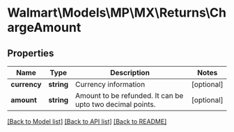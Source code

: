 # Walmart\Models\MP\MX\Returns\ChargeAmount

## Properties

Name | Type | Description | Notes
------------ | ------------- | ------------- | -------------
**currency** | **string** | Currency information | [optional]
**amount** | **string** | Amount to be refunded. It can be upto two decimal points. | [optional]


[[Back to Model list]](./) [[Back to API list]](../../../../../README.md#supported-apis) [[Back to README]](../../../../../README.md)
